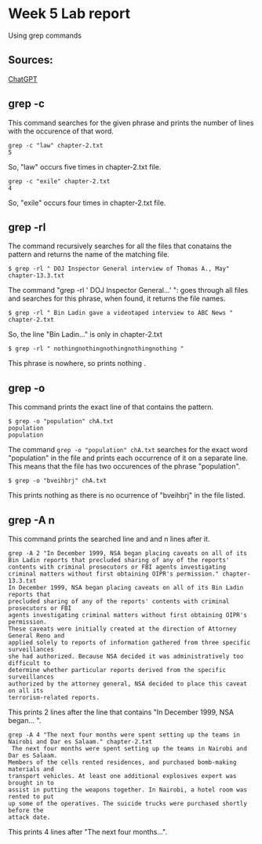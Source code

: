 # Week 5 Lab report
Using grep commands
## Sources:
[ChatGPT](https://chat.openai.com/chat)

## grep -c
This command searches for the given phrase and prints the number of lines with the occurence of that word.

```
grep -c "law" chapter-2.txt
5
```
So, "law" occurs five times in chapter-2.txt file.

```
grep -c "exile" chapter-2.txt
4
```
So, "exile" occurs four times in chapter-2.txt file.


## grep -rl
The command recursively searches for all the files that conatains the pattern and returns the name of the matching file.

```
$ grep -rl " DOJ Inspector General interview of Thomas A., May" 
chapter-13.3.txt
```
The command "grep -rl ' DOJ Inspector General...' ": goes through all files and searches for this phrase, when found, it returns the file names.

```
$ grep -rl " Bin Ladin gave a videotaped interview to ABC News "
chapter-2.txt
```
So, the line "Bin Ladin..." is only in chapter-2.txt

```
$ grep -rl " nothingnothingnothingnothingnothing "

```
This phrase is nowhere, so prints nothing .


## grep -o

This command prints the exact line of that contains the pattern.
```
$ grep -o "population" chA.txt
population
population
```
The command ```grep -o "population" chA.txt``` searches for the exact word "population" in the file and prints each occurrence of it on a separate line.
This means that the file has two occurences of the phrase "population".

```
$ grep -o "bveihbrj" chA.txt

```
This prints nothing as there is no ocurrence of "bveihbrj" in the file listed.

## grep -A n

This command prints the searched line and and n lines after it.

```
grep -A 2 "In December 1999, NSA began placing caveats on all of its Bin Ladin reports that precluded sharing of any of the reports' contents with criminal prosecutors or FBI agents investigating criminal matters without first obtaining OIPR's permission." chapter-13.3.txt 
In December 1999, NSA began placing caveats on all of its Bin Ladin reports that
precluded sharing of any of the reports' contents with criminal prosecutors or FBI
agents investigating criminal matters without first obtaining OIPR's permission.
These caveats were initially created at the direction of Attorney General Reno and
applied solely to reports of information gathered from three specific surveillances
she had authorized. Because NSA decided it was administratively too difficult to
determine whether particular reports derived from the specific surveillances
authorized by the attorney general, NSA decided to place this caveat on all its
terrorism-related reports.
```

This prints 2 lines after the line that contains "In December 1999, NSA began...  ".

```
grep -A 4 "The next four months were spent setting up the teams in Nairobi and Dar es Salaam." chapter-2.txt 
 The next four months were spent setting up the teams in Nairobi and Dar es Salaam.
Members of the cells rented residences, and purchased bomb-making materials and
transport vehicles. At least one additional explosives expert was brought in to
assist in putting the weapons together. In Nairobi, a hotel room was rented to put
up some of the operatives. The suicide trucks were purchased shortly before the
attack date.
```
This prints 4 lines after "The next four months...".
